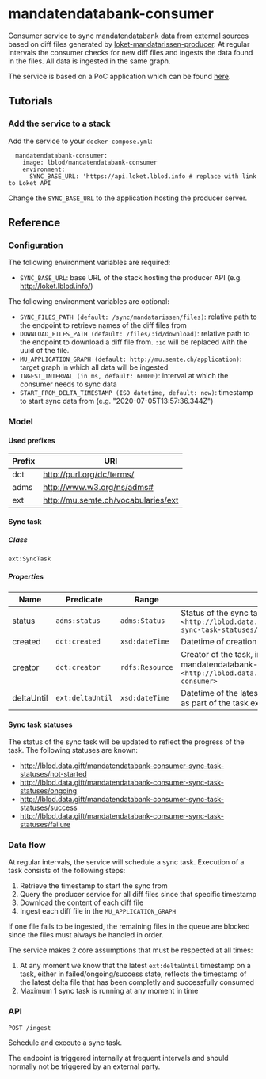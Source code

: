 # mandatendatabank-consumer

Consumer service to sync mandatendatabank data from external sources based on diff files generated by [loket-mandatarissen-producer](http://github.com/lblod/loket-mandatarissen-producer). At regular intervals the consumer checks for new diff files and ingests the data found in the files. All data is ingested in the same graph.

The service is based on a PoC application which can be found [here](http://github.com/redpencilio/app-poc-diff).

## Tutorials
### Add the service to a stack
Add the service to your `docker-compose.yml`:

```
  mandatendatabank-consumer:
    image: lblod/mandatendatabank-consumer
    environment:
      SYNC_BASE_URL: 'https://api.loket.lblod.info # replace with link to Loket API
```

Change the `SYNC_BASE_URL` to the application hosting the producer server.

## Reference
### Configuration
The following environment variables are required:
* `SYNC_BASE_URL`: base URL of the stack hosting the producer API (e.g. http://loket.lblod.info/)

The following environment variables are optional:
* `SYNC_FILES_PATH (default: /sync/mandatarissen/files)`: relative path to the endpoint to retrieve names of the diff files from
* `DOWNLOAD_FILES_PATH (default: /files/:id/download)`: relative path to the endpoint to download a diff file from. `:id` will be replaced with the uuid of the file.
* `MU_APPLICATION_GRAPH (default: http://mu.semte.ch/application)`: target graph in which all data will be ingested
* `INGEST_INTERVAL (in ms, default: 60000)`: interval at which the consumer needs to sync data
* `START_FROM_DELTA_TIMESTAMP (ISO datetime, default: now)`: timestamp to start sync data from (e.g. "2020-07-05T13:57:36.344Z")

### Model
#### Used prefixes
| Prefix | URI                                                       |
|--------|-----------------------------------------------------------|
| dct    | http://purl.org/dc/terms/                                 |
| adms   | http://www.w3.org/ns/adms#                                |
| ext    | http://mu.semte.ch/vocabularies/ext                       |

#### Sync task
##### Class
`ext:SyncTask`
##### Properties
| Name       | Predicate        | Range           | Definition                                                                                                                    |
|------------|------------------|-----------------|-------------------------------------------------------------------------------------------------------------------------------|
| status     | `adms:status`    | `adms:Status`   | Status of the sync task, initially set to `<http://lblod.data.gift/mandatendatabank-consumer-sync-task-statuses/not-started>` |
| created    | `dct:created`    | `xsd:dateTime`  | Datetime of creation of the task                                                                                              |
| creator    | `dct:creator`    | `rdfs:Resource` | Creator of the task, in this case the mandatendatabank-consumer `<http://lblod.data.gift/services/mandatendatabank-consumer>` |
| deltaUntil | `ext:deltaUntil` | `xsd:dateTime`  | Datetime of the latest successfully ingested sync file as part of the task execution                                          |

#### Sync task statuses
The status of the sync task will be updated to reflect the progress of the task. The following statuses are known:
* http://lblod.data.gift/mandatendatabank-consumer-sync-task-statuses/not-started
* http://lblod.data.gift/mandatendatabank-consumer-sync-task-statuses/ongoing
* http://lblod.data.gift/mandatendatabank-consumer-sync-task-statuses/success
* http://lblod.data.gift/mandatendatabank-consumer-sync-task-statuses/failure

### Data flow
At regular intervals, the service will schedule a sync task. Execution of a task consists of the following steps:

1. Retrieve the timestamp to start the sync from
1. Query the producer service for all diff files since that specific timestamp
2. Download the content of each diff file
3. Ingest each diff file in the `MU_APPLICATION_GRAPH`

If one file fails to be ingested, the remaining files in the queue are blocked since the files must always be handled in order.

The service makes 2 core assumptions that must be respected at all times:
1. At any moment we know that the latest `ext:deltaUntil` timestamp on a task, either in failed/ongoing/success state, reflects the timestamp of the latest delta file that has been completly and successfully consumed
2. Maximum 1 sync task is running at any moment in time

### API
```
POST /ingest
```

Schedule and execute a sync task.

The endpoint is triggered internally at frequent intervals and should normally not be triggered by an external party.
